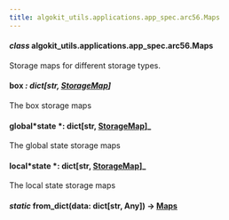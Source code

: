 ```yaml
---
title: algokit_utils.applications.app_spec.arc56.Maps
---
```


#### _class_ algokit_utils.applications.app_spec.arc56.Maps

Storage maps for different storage types.

#### box _: dict[str, [StorageMap](#algokit_utils.applications.app_spec.arc56.StorageMap)]_

The box storage maps

#### global*state *: dict[str, [StorageMap](#algokit_utils.applications.app_spec.arc56.StorageMap)]\_

The global state storage maps

#### local*state *: dict[str, [StorageMap](#algokit_utils.applications.app_spec.arc56.StorageMap)]\_

The local state storage maps

#### _static_ from_dict(data: dict[str, Any]) → [Maps](#algokit_utils.applications.app_spec.arc56.Maps)
